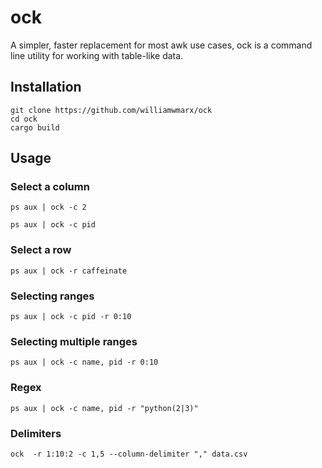 # ock
A simpler, faster replacement for most awk use cases, ock is a command line utility for working with
table-like data.

## Installation
```
git clone https://github.com/williamwmarx/ock
cd ock
cargo build
```

## Usage
### Select a column
```
ps aux | ock -c 2
```
```
ps aux | ock -c pid
```

### Select a row
```
ps aux | ock -r caffeinate
```

### Selecting ranges
```
ps aux | ock -c pid -r 0:10
```

### Selecting multiple ranges
```
ps aux | ock -c name, pid -r 0:10
```

### Regex
```
ps aux | ock -c name, pid -r "python(2|3)"
```

### Delimiters
```
ock  -r 1:10:2 -c 1,5 --column-delimiter "," data.csv
```
